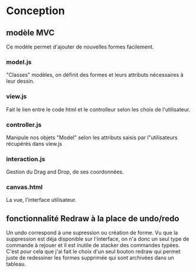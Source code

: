 # Conception
## modèle MVC
Ce modèle permet d'ajouter de nouvelles formes facilement.
### model.js
"Classes" modèles, on définit des formes et leurs attributs nécessaires à leur dessin. 
### view.js
Fait le lien entre le code html et le controlleur selon les choix de l'utilisateur.
### controller.js
Manipule nos objets "Model" selon les attributs saisis par l"utilisateurs récupérés dans view.js
### interaction.js
Gestion du Drag and Drop, de ses coordonnées.
### canvas.html
La vue, l'interface utilisateur.
## fonctionnalité Redraw à la place de undo/redo
Un undo correspond à une supression ou création de forme. Vu que la suppression est déja disponible sur l'interface,
on n'a donc un seul type de commande à rejouer et il est inutile de stacker des commandes typées.
C'est pour cela que j'ai fait le choix d'un seul bouton redraw qui permet juste de redessiner les formes supprimée qui sont archivées dans un tableau.
